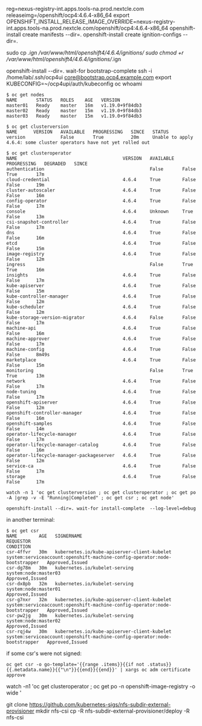 reg=nexus-registry-int.apps.tools-na.prod.nextcle.com
releaseimg=/openshift/ocp4:4.6.4-x86_64
export OPENSHIFT_INSTALL_RELEASE_IMAGE_OVERRIDE=nexus-registry-int.apps.tools-na.prod.nextcle.com/openshift/ocp4:4.6.4-x86_64
openshift-install create manifests --dir=.
openshift-install create ignition-configs --dir=.


sudo cp *.ign /var/www/html/openshift4/4.6.4/ignitions/
sudo chmod +r /var/www/html/openshift4/4.6.4/ignitions/*.ign

openshift-install --dir=. wait-for bootstrap-complete
ssh -i /home/lab/.ssh/ocp4ui core@bootstrap.ocp4.example.com
export KUBECONFIG=~/ocp4upi/auth/kubeconfig 
oc whoami



```
$ oc get nodes
NAME       STATUS   ROLES    AGE   VERSION
master01   Ready    master   16m   v1.19.0+9f84db3
master02   Ready    master   15m   v1.19.0+9f84db3
master03   Ready    master   15m   v1.19.0+9f84db3
```



```
$ oc get clusterversion
NAME      VERSION   AVAILABLE   PROGRESSING   SINCE   STATUS
version             False       True          20m     Unable to apply 4.6.4: some cluster operators have not yet rolled out
```


```
$ oc get clusteroperator
NAME                                       VERSION   AVAILABLE   PROGRESSING   DEGRADED   SINCE
authentication                                       False       False         True       17m
cloud-credential                           4.6.4     True        False         False      19m
cluster-autoscaler                         4.6.4     True        False         False      16m
config-operator                            4.6.4     True        False         False      17m
console                                    4.6.4     Unknown     True          False      13m
csi-snapshot-controller                    4.6.4     True        False         False      17m
dns                                        4.6.4     True        False         False      16m
etcd                                       4.6.4     True        False         False      15m
image-registry                             4.6.4     True        False         False      12m
ingress                                              False       True          True       16m
insights                                   4.6.4     True        False         False      17m
kube-apiserver                             4.6.4     True        False         False      15m
kube-controller-manager                    4.6.4     True        False         False      12m
kube-scheduler                             4.6.4     True        False         False      12m
kube-storage-version-migrator              4.6.4     False       False         False      17m
machine-api                                4.6.4     True        False         False      16m
machine-approver                           4.6.4     True        False         False      17m
machine-config                             4.6.4     True        False         False      8m49s
marketplace                                4.6.4     True        False         False      15m
monitoring                                           False       True          True       13m
network                                    4.6.4     True        False         False      17m
node-tuning                                4.6.4     True        False         False      17m
openshift-apiserver                        4.6.4     True        False         False      12m
openshift-controller-manager               4.6.4     True        False         False      16m
openshift-samples                          4.6.4     True        False         False      14m
operator-lifecycle-manager                 4.6.4     True        False         False      17m
operator-lifecycle-manager-catalog         4.6.4     True        False         False      16m
operator-lifecycle-manager-packageserver   4.6.4     True        False         False      12m
service-ca                                 4.6.4     True        False         False      17m
storage                                    4.6.4     True        False         False      17m
```



```
watch -n 1 'oc get clusterversion ; oc get clusteroperator ; oc get po -A |grep -v -E "Running|Completed" ; oc get csr ; oc get node'
```

```
openshift-install --dir=. wait-for install-complete  --log-level=debug 
```

in another terminal:
```
$ oc get csr
NAME        AGE   SIGNERNAME                                    REQUESTOR                                                                   CONDITION
csr-4ffvr   30m   kubernetes.io/kube-apiserver-client-kubelet   system:serviceaccount:openshift-machine-config-operator:node-bootstrapper   Approved,Issued
csr-dg78m   30m   kubernetes.io/kubelet-serving                 system:node:master03                                                        Approved,Issued
csr-dx8pb   32m   kubernetes.io/kubelet-serving                 system:node:master01                                                        Approved,Issued
csr-g7nxr   32m   kubernetes.io/kube-apiserver-client-kubelet   system:serviceaccount:openshift-machine-config-operator:node-bootstrapper   Approved,Issued
csr-pw2jg   30m   kubernetes.io/kubelet-serving                 system:node:master02                                                        Approved,Issued
csr-rqj4w   30m   kubernetes.io/kube-apiserver-client-kubelet   system:serviceaccount:openshift-machine-config-operator:node-bootstrapper   Approved,Issued
```

if some csr's were not signed:
```
oc get csr -o go-template='{{range .items}}{{if not .status}}{{.metadata.name}}{{"\n"}}{{end}}{{end}}' | xargs oc adm certificate approve 
```


watch -n1 'oc get clusteroperator ;  oc get po -n openshift-image-registry -o wide '




git clone https://github.com/kubernetes-sigs/nfs-subdir-external-provisioner
mkdir nfs-csi
cp -R nfs-subdir-external-provisioner/deploy -R nfs-csi



